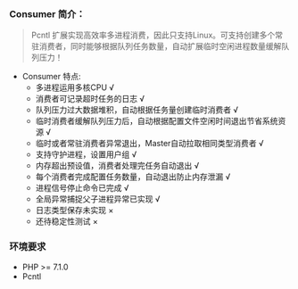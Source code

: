 ### Consumer 简介：
> Pcntl 扩展实现高效率多进程消费，因此只支持Linux。可支持创建多个常驻消费者，同时能够根据队列任务数量，自动扩展临时空闲进程数量缓解队列压力！

* Consumer 特点: 
   * 多进程运用多核CPU  √
   * 消费者可记录超时任务的日志  √
   * 队列压力过大数据堆积，自动根据任务量创建临时消费者  √
   * 临时消费者缓解队列压力后，自动根据配置文件空闲时间退出节省系统资源  √
   * 临时或者常驻消费者异常退出，Master自动拉取相同类型消费者  √
   * 支持守护进程，设置用户组  √
   * 内存超出预设值，消费者处理完任务自动退出  √
   * 每个消费者完成配置任务数量，自动退出防止内存泄漏  √
   * 进程信号停止命令已完成  √
   * 全局异常捕捉父子进程异常已实现  √
   * 日志类型保存未实现  ×
   * 还待稳定性测试  ×
  
### 环境要求

* PHP >= 7.1.0
* Pcntl